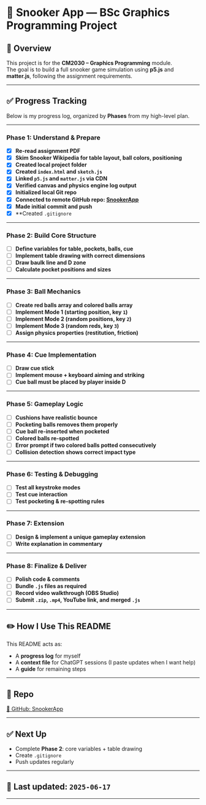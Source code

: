# 🎱 Snooker App — BSc Graphics Programming Project

## 📌 Overview

This project is for the **CM2030 – Graphics Programming** module.  
The goal is to build a full snooker game simulation using **p5.js** and **matter.js**, following the assignment requirements.

---

## ✅ **Progress Tracking**

Below is my progress log, organized by **Phases** from my high-level plan.

---

### **Phase 1: Understand & Prepare**

- [x] **Re-read assignment PDF**
- [x] **Skim Snooker Wikipedia for table layout, ball colors, positioning**
- [x] **Created local project folder**
- [x] **Created `index.html` and `sketch.js`**
- [x] **Linked `p5.js` and `matter.js` via CDN**
- [x] **Verified canvas and physics engine log output**
- [x] **Initialized local Git repo**
- [x] **Connected to remote GitHub repo: [SnookerApp](https://github.com/piotrjasinski86/SnookerApp)**
- [x] **Made initial commit and push**
- [x] **Created `.gitignore` 

---

### **Phase 2: Build Core Structure**

- [ ] **Define variables for table, pockets, balls, cue**
- [ ] **Implement table drawing with correct dimensions**
- [ ] **Draw baulk line and D zone**
- [ ] **Calculate pocket positions and sizes**

---

### **Phase 3: Ball Mechanics**

- [ ] **Create red balls array and colored balls array**
- [ ] **Implement Mode 1 (starting position, key `1`)**
- [ ] **Implement Mode 2 (random positions, key `2`)**
- [ ] **Implement Mode 3 (random reds, key `3`)**
- [ ] **Assign physics properties (restitution, friction)**

---

### **Phase 4: Cue Implementation**

- [ ] **Draw cue stick**
- [ ] **Implement mouse + keyboard aiming and striking**
- [ ] **Cue ball must be placed by player inside D**

---

### **Phase 5: Gameplay Logic**

- [ ] **Cushions have realistic bounce**
- [ ] **Pocketing balls removes them properly**
- [ ] **Cue ball re-inserted when pocketed**
- [ ] **Colored balls re-spotted**
- [ ] **Error prompt if two colored balls potted consecutively**
- [ ] **Collision detection shows correct impact type**

---

### **Phase 6: Testing & Debugging**

- [ ] **Test all keystroke modes**
- [ ] **Test cue interaction**
- [ ] **Test pocketing & re-spotting rules**

---

### **Phase 7: Extension**

- [ ] **Design & implement a unique gameplay extension**
- [ ] **Write explanation in commentary**

---

### **Phase 8: Finalize & Deliver**

- [ ] **Polish code & comments**
- [ ] **Bundle `.js` files as required**
- [ ] **Record video walkthrough (OBS Studio)**
- [ ] **Submit `.zip`, `.mp4`, YouTube link, and merged `.js`**

---

## ✏️ **How I Use This README**

This README acts as:
- A **progress log** for myself  
- A **context file** for ChatGPT sessions (I paste updates when I want help)
- A **guide** for remaining steps

---

## 📁 **Repo**

[🔗 GitHub: SnookerApp](https://github.com/piotrjasinski86/SnookerApp)

---

## ✅ **Next Up**

- Complete **Phase 2**: core variables + table drawing
- Create `.gitignore`
- Push updates regularly

---

## 📌 **Last updated:** `2025-06-17`

---

